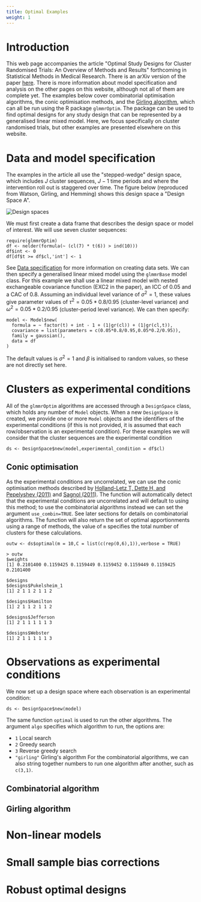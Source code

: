 ```yaml
---
title: Optimal Examples
weight: 1
---
```


# Introduction
This web page accompanies the article "Optimal Study Designs for Cluster Randomised Trials: An Overview of Methods and Results" forthcoming in Statistical Methods in Medical Research. There is an arXiv version of the paper [here](https://arxiv.org/abs/2303.07953). There is more information about model specification and analysis on the other pages on this website, although not all of them are complete yet. The examples below cover combinatorial optimisation algorithms, the conic optimisation methods, and the [Girling algorithm](girlingalgo), which can all be run using the R package `glmmrOptim`. The package can be used to find optimal designs for any study design that can be represented by a generalised linear mixed model. Here, we focus specifically on cluster randomised trials, but other examples are presented elsewhere on this website.

# Data and model specification
The examples in the article all use the "stepped-wedge" design space, which includes $J$ cluster sequences, $J-1$ time periods and where the intervention roll out is staggered over time. The figure below (reproduced from Watson, Girling, and Hemming) shows this design space a "Design Space A".

![Design spaces](images/design_spaces.jpg)

We must first create a data frame that describes the design space or model of interest. We will use seven cluster sequences:
```
require(glmmrOptim)
df <- nelder(formula(~ (cl(7) * t(6)) > ind(10)))
df$int <- 0
df[df$t >= df$cl,'int'] <- 1
```
See [Data specification](../docs/glmmr/creating_data.md) for more information on creating data sets. We can then specify a generalised linear mixed model using the `glmmrBase` model class. For this example we shall use a linear mixed model with nested exchangeable covariance function (EXC2 in the paper), an ICC of 0.05 and a CAC of 0.8. Assuming an individual level variance of $\sigma^2 = 1$, these values give parameter values of $\tau^2 = 0.05*0.8/0.95$ (cluster-level variance) and $\omega^2 = 0.05*0.2/0.95$ (cluster-period level variance). We can then specify:
```
model <- Model$new(
  formula = ~ factor(t) + int - 1 + (1|gr(cl)) + (1|gr(cl,t)),
  covariance = list(parameters = c(0.05*0.8/0.95,0.05*0.2/0.95)),
  family = gaussian(),
  data = df
)
```
The default values is $\sigma^2 = 1$ and $\beta$ is initialised to random values, so these are not directly set here. 

# Clusters as experimental conditions
All of the `glmmrOptim` algorithms are accessed through a `DesignSpace` class, which holds any number of `Model` objects. When a new `DesignSpace` is created, we provide one or more `Model` objects and the identifiers of the experimental conditions (if this is not provided, it is assumed that each row/observation is an experimental condition). For these examples we will consider that the cluster sequences are the experimental condition
```
ds <- DesignSpace$new(model,experimental_condition = df$cl)
```

## Conic optimisation 
As the experimental conditions are uncorrelated, we can use the conic optimisation methods described by [Holland-Letz T, Dette H, and Pepelyshev (2011)](https://onlinelibrary.wiley.com/doi/10.1111/j.1467-9868.2010.00757.x) and [Sagnol (2011)](https://linkinghub.elsevier.com/retrieve/pii/S0378375810005318). The function will automatically detect that the experimental conditions are uncorrelated and will default to using this method; to use the combinatorial algorithms instead we can set the argument `use_combin=TRUE`. See later sections for details on combinatorial algorithms. The function will also return the set of optimal apportionments using a range of methods, the value of `m` specifies the total number of clusters for these calculations.
```
outw <- ds$optimal(m = 10,C = list(c(rep(0,6),1)),verbose = TRUE)

> outw
$weights
[1] 0.2101400 0.1159425 0.1159449 0.1159452 0.1159449 0.1159425 0.2101400

$designs
$designs$Pukelsheim_1
[1] 2 1 1 2 1 1 2

$designs$Hamilton
[1] 2 1 1 2 1 1 2

$designs$Jefferson
[1] 2 1 1 1 1 1 3

$designs$Webster
[1] 2 1 1 1 1 1 3
```

# Observations as experimental conditions
We now set up a design space where each observation is an experimental condition:
```
ds <- DesignSpace$new(model)
```
The same function `optimal` is used to run the other algorithms. The argument `algo` specifies which algorithm to run, the options are:
 - `1` Local search
 - `2` Greedy search 
 - `3` Reverse greedy search
 - `"girling"` Girling's algorithm
For the combinatorial algorithms, we can also string together numbers to run one algorithm after another, such as `c(3,1)`. 

## Combinatorial algorithm

## Girling algorithm

# Non-linear models

# Small sample bias corrections

# Robust optimal designs